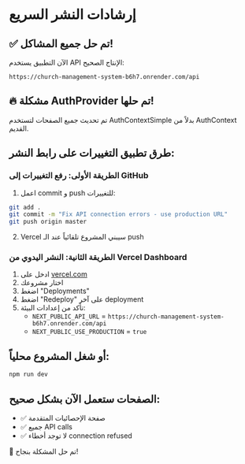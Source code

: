 # إرشادات النشر السريع

## ✅ تم حل جميع المشاكل!

الآن التطبيق يستخدم API الإنتاج الصحيح:
```
https://church-management-system-b6h7.onrender.com/api
```

## 🔥 مشكلة AuthProvider تم حلها!
تم تحديث جميع الصفحات لتستخدم AuthContextSimple بدلاً من AuthContext القديم.

## طرق تطبيق التغييرات على رابط النشر:

### الطريقة الأولى: رفع التغييرات إلى GitHub
1. اعمل commit و push للتغييرات:
```bash
git add .
git commit -m "Fix API connection errors - use production URL"
git push origin master
```
2. Vercel سيبني المشروع تلقائياً عند الـ push

### الطريقة الثانية: النشر اليدوي من Vercel Dashboard
1. ادخل على [vercel.com](https://vercel.com) 
2. اختار مشروعك
3. اضغط "Deployments" 
4. اضغط "Redeploy" على آخر deployment
5. تأكد من إعدادات البيئة:
   - `NEXT_PUBLIC_API_URL` = `https://church-management-system-b6h7.onrender.com/api`
   - `NEXT_PUBLIC_USE_PRODUCTION` = `true`

## أو شغل المشروع محلياً:
```bash
npm run dev
```

## الصفحات ستعمل الآن بشكل صحيح:
- ✅ صفحة الإحصائيات المتقدمة
- ✅ جميع API calls
- ✅ لا توجد أخطاء connection refused

🎉 تم حل المشكلة بنجاح!
